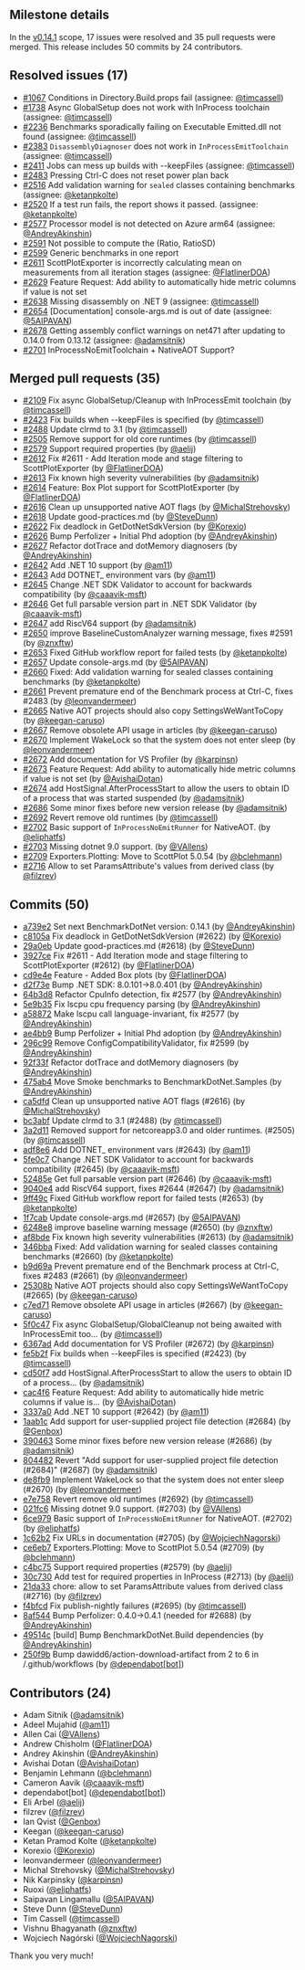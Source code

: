 ## Milestone details

In the [v0.14.1](https://github.com/dotnet/BenchmarkDotNet/issues?q=milestone:v0.14.1) scope, 
17 issues were resolved and 35 pull requests were merged.
This release includes 50 commits by 24 contributors.

## Resolved issues (17)

* [#1067](https://github.com/dotnet/BenchmarkDotNet/issues/1067) Conditions in Directory.Build.props fail (assignee: [@timcassell](https://github.com/timcassell))
* [#1738](https://github.com/dotnet/BenchmarkDotNet/issues/1738) Async GlobalSetup does not work with InProcess toolchain (assignee: [@timcassell](https://github.com/timcassell))
* [#2236](https://github.com/dotnet/BenchmarkDotNet/issues/2236) Benchmarks sporadically failing on Executable <GUID>Emitted.dll not found (assignee: [@timcassell](https://github.com/timcassell))
* [#2383](https://github.com/dotnet/BenchmarkDotNet/issues/2383) `DisassemblyDiagnoser` does not work in `InProcessEmitToolchain` (assignee: [@timcassell](https://github.com/timcassell))
* [#2411](https://github.com/dotnet/BenchmarkDotNet/issues/2411) Jobs can mess up builds with --keepFiles (assignee: [@timcassell](https://github.com/timcassell))
* [#2483](https://github.com/dotnet/BenchmarkDotNet/issues/2483) Pressing Ctrl-C does not reset power plan back
* [#2516](https://github.com/dotnet/BenchmarkDotNet/issues/2516) Add validation warning for `sealed` classes containing benchmarks (assignee: [@ketanpkolte](https://github.com/ketanpkolte))
* [#2520](https://github.com/dotnet/BenchmarkDotNet/issues/2520) If a test run fails, the report shows it passed. (assignee: [@ketanpkolte](https://github.com/ketanpkolte))
* [#2577](https://github.com/dotnet/BenchmarkDotNet/issues/2577) Processor model is not detected on Azure arm64 (assignee: [@AndreyAkinshin](https://github.com/AndreyAkinshin))
* [#2591](https://github.com/dotnet/BenchmarkDotNet/issues/2591) Not possible to compute the (Ratio, RatioSD)
* [#2599](https://github.com/dotnet/BenchmarkDotNet/issues/2599) Generic benchmarks in one report
* [#2611](https://github.com/dotnet/BenchmarkDotNet/issues/2611) ScottPlotExporter is incorrectly calculating mean on measurements from all iteration stages (assignee: [@FlatlinerDOA](https://github.com/FlatlinerDOA))
* [#2629](https://github.com/dotnet/BenchmarkDotNet/issues/2629) Feature Request: Add ability to automatically hide metric columns if value is not set
* [#2638](https://github.com/dotnet/BenchmarkDotNet/issues/2638) Missing disassembly on .NET 9 (assignee: [@timcassell](https://github.com/timcassell))
* [#2654](https://github.com/dotnet/BenchmarkDotNet/issues/2654) [Documentation] console-args.md is out of date (assignee: [@5AIPAVAN](https://github.com/5AIPAVAN))
* [#2678](https://github.com/dotnet/BenchmarkDotNet/issues/2678) Getting assembly conflict warnings on net471 after updating to 0.14.0 from 0.13.12 (assignee: [@adamsitnik](https://github.com/adamsitnik))
* [#2701](https://github.com/dotnet/BenchmarkDotNet/issues/2701) InProcessNoEmitToolchain + NativeAOT Support?

## Merged pull requests (35)

* [#2109](https://github.com/dotnet/BenchmarkDotNet/pull/2109) Fix async GlobalSetup/Cleanup with InProcessEmit toolchain (by [@timcassell](https://github.com/timcassell))
* [#2423](https://github.com/dotnet/BenchmarkDotNet/pull/2423) Fix builds when --keepFiles is specified (by [@timcassell](https://github.com/timcassell))
* [#2488](https://github.com/dotnet/BenchmarkDotNet/pull/2488) Update clrmd to 3.1 (by [@timcassell](https://github.com/timcassell))
* [#2505](https://github.com/dotnet/BenchmarkDotNet/pull/2505) Remove support for old core runtimes (by [@timcassell](https://github.com/timcassell))
* [#2579](https://github.com/dotnet/BenchmarkDotNet/pull/2579) Support required properties (by [@aelij](https://github.com/aelij))
* [#2612](https://github.com/dotnet/BenchmarkDotNet/pull/2612) Fix #2611 - Add Iteration mode and stage filtering to ScottPlotExporter (by [@FlatlinerDOA](https://github.com/FlatlinerDOA))
* [#2613](https://github.com/dotnet/BenchmarkDotNet/pull/2613) Fix known high severity vulnerabilities (by [@adamsitnik](https://github.com/adamsitnik))
* [#2614](https://github.com/dotnet/BenchmarkDotNet/pull/2614) Feature: Box Plot support for ScottPlotExporter (by [@FlatlinerDOA](https://github.com/FlatlinerDOA))
* [#2616](https://github.com/dotnet/BenchmarkDotNet/pull/2616) Clean up unsupported native AOT flags (by [@MichalStrehovsky](https://github.com/MichalStrehovsky))
* [#2618](https://github.com/dotnet/BenchmarkDotNet/pull/2618) Update good-practices.md (by [@SteveDunn](https://github.com/SteveDunn))
* [#2622](https://github.com/dotnet/BenchmarkDotNet/pull/2622) Fix deadlock in GetDotNetSdkVersion (by [@Korexio](https://github.com/Korexio))
* [#2626](https://github.com/dotnet/BenchmarkDotNet/pull/2626) Bump Perfolizer + Initial Phd adoption (by [@AndreyAkinshin](https://github.com/AndreyAkinshin))
* [#2627](https://github.com/dotnet/BenchmarkDotNet/pull/2627) Refactor dotTrace and dotMemory diagnosers (by [@AndreyAkinshin](https://github.com/AndreyAkinshin))
* [#2642](https://github.com/dotnet/BenchmarkDotNet/pull/2642) Add .NET 10 support (by [@am11](https://github.com/am11))
* [#2643](https://github.com/dotnet/BenchmarkDotNet/pull/2643) Add DOTNET_ environment vars (by [@am11](https://github.com/am11))
* [#2645](https://github.com/dotnet/BenchmarkDotNet/pull/2645) Change .NET SDK Validator to account for backwards compatibility (by [@caaavik-msft](https://github.com/caaavik-msft))
* [#2646](https://github.com/dotnet/BenchmarkDotNet/pull/2646) Get full parsable version part in .NET SDK Validator (by [@caaavik-msft](https://github.com/caaavik-msft))
* [#2647](https://github.com/dotnet/BenchmarkDotNet/pull/2647) add RiscV64 support (by [@adamsitnik](https://github.com/adamsitnik))
* [#2650](https://github.com/dotnet/BenchmarkDotNet/pull/2650) improve BaselineCustomAnalyzer warning message, fixes #2591 (by [@znxftw](https://github.com/znxftw))
* [#2653](https://github.com/dotnet/BenchmarkDotNet/pull/2653) Fixed GitHub workflow report for failed tests (by [@ketanpkolte](https://github.com/ketanpkolte))
* [#2657](https://github.com/dotnet/BenchmarkDotNet/pull/2657) Update console-args.md (by [@5AIPAVAN](https://github.com/5AIPAVAN))
* [#2660](https://github.com/dotnet/BenchmarkDotNet/pull/2660) Fixed: Add validation warning for sealed classes containing benchmarks (by [@ketanpkolte](https://github.com/ketanpkolte))
* [#2661](https://github.com/dotnet/BenchmarkDotNet/pull/2661) Prevent premature end of the Benchmark process at Ctrl-C, fixes #2483 (by [@leonvandermeer](https://github.com/leonvandermeer))
* [#2665](https://github.com/dotnet/BenchmarkDotNet/pull/2665) Native AOT projects should also copy SettingsWeWantToCopy (by [@keegan-caruso](https://github.com/keegan-caruso))
* [#2667](https://github.com/dotnet/BenchmarkDotNet/pull/2667) Remove obsolete API usage in articles (by [@keegan-caruso](https://github.com/keegan-caruso))
* [#2670](https://github.com/dotnet/BenchmarkDotNet/pull/2670) Implement WakeLock so that the system does not enter sleep (by [@leonvandermeer](https://github.com/leonvandermeer))
* [#2672](https://github.com/dotnet/BenchmarkDotNet/pull/2672) Add documentation for VS Profiler (by [@karpinsn](https://github.com/karpinsn))
* [#2673](https://github.com/dotnet/BenchmarkDotNet/pull/2673) Feature Request: Add ability to automatically hide metric columns if value is not set (by [@AvishaiDotan](https://github.com/AvishaiDotan))
* [#2674](https://github.com/dotnet/BenchmarkDotNet/pull/2674) add HostSignal.AfterProcessStart to allow the users to obtain ID of a process that was started suspended (by [@adamsitnik](https://github.com/adamsitnik))
* [#2686](https://github.com/dotnet/BenchmarkDotNet/pull/2686) Some minor fixes before new version release (by [@adamsitnik](https://github.com/adamsitnik))
* [#2692](https://github.com/dotnet/BenchmarkDotNet/pull/2692) Revert remove old runtimes (by [@timcassell](https://github.com/timcassell))
* [#2702](https://github.com/dotnet/BenchmarkDotNet/pull/2702) Basic support of `InProcessNoEmitRunner` for NativeAOT. (by [@eliphatfs](https://github.com/eliphatfs))
* [#2703](https://github.com/dotnet/BenchmarkDotNet/pull/2703) Missing dotnet 9.0 support. (by [@VAllens](https://github.com/VAllens))
* [#2709](https://github.com/dotnet/BenchmarkDotNet/pull/2709) Exporters.Plotting: Move to ScottPlot 5.0.54 (by [@bclehmann](https://github.com/bclehmann))
* [#2716](https://github.com/dotnet/BenchmarkDotNet/pull/2716) Allow to set ParamsAttribute's values from derived class (by [@filzrev](https://github.com/filzrev))

## Commits (50)

* [a739e2](https://github.com/dotnet/BenchmarkDotNet/commit/a739e2cc9a9626b17a85e0fbe7d016282948cad1) Set next BenchmarkDotNet version: 0.14.1 (by [@AndreyAkinshin](https://github.com/AndreyAkinshin))
* [c8105a](https://github.com/dotnet/BenchmarkDotNet/commit/c8105aab564dac2b5c132b6f1d4bf956ee52198c) Fix deadlock in GetDotNetSdkVersion (#2622) (by [@Korexio](https://github.com/Korexio))
* [29a0eb](https://github.com/dotnet/BenchmarkDotNet/commit/29a0ebb25865fbe8ad19923545a409e4bc552e66) Update good-practices.md (#2618) (by [@SteveDunn](https://github.com/SteveDunn))
* [3927ce](https://github.com/dotnet/BenchmarkDotNet/commit/3927ce7b5b77f76fb940fb7e801f189d280c768c) Fix #2611 - Add Iteration mode and stage filtering to ScottPlotExporter (#2612) (by [@FlatlinerDOA](https://github.com/FlatlinerDOA))
* [cd9e4e](https://github.com/dotnet/BenchmarkDotNet/commit/cd9e4e93c3945cffcd9aeb59c01b2dfaee072292) Feature - Added Box plots (by [@FlatlinerDOA](https://github.com/FlatlinerDOA))
* [d2f73e](https://github.com/dotnet/BenchmarkDotNet/commit/d2f73e8a6556c8f07b13e3682dc39911b90f6be0) Bump .NET SDK: 8.0.101->8.0.401 (by [@AndreyAkinshin](https://github.com/AndreyAkinshin))
* [64b3d8](https://github.com/dotnet/BenchmarkDotNet/commit/64b3d85222f6f7b5b8eccf81c6629e7f48a9b7f5) Refactor CpuInfo detection, fix #2577 (by [@AndreyAkinshin](https://github.com/AndreyAkinshin))
* [5e9b35](https://github.com/dotnet/BenchmarkDotNet/commit/5e9b35abeda9c6cc254eb989902a54ba9d4c1027) Fix lscpu cpu frequency parsing (by [@AndreyAkinshin](https://github.com/AndreyAkinshin))
* [a58872](https://github.com/dotnet/BenchmarkDotNet/commit/a58872b82739b14935217adfa25db209d4419f4f) Make lscpu call language-invariant, fix #2577 (by [@AndreyAkinshin](https://github.com/AndreyAkinshin))
* [ae4bb9](https://github.com/dotnet/BenchmarkDotNet/commit/ae4bb9ba1b9363f6f0af33bd02a0c96dcd25101c) Bump Perfolizer + Initial Phd adoption (by [@AndreyAkinshin](https://github.com/AndreyAkinshin))
* [296c99](https://github.com/dotnet/BenchmarkDotNet/commit/296c9962c131ff116527f7e6688fdd0bd8493734) Remove ConfigCompatibilityValidator, fix #2599 (by [@AndreyAkinshin](https://github.com/AndreyAkinshin))
* [92f33f](https://github.com/dotnet/BenchmarkDotNet/commit/92f33f21cb4030d66532b10cf44d878353f97197) Refactor dotTrace and dotMemory diagnosers (by [@AndreyAkinshin](https://github.com/AndreyAkinshin))
* [475ab4](https://github.com/dotnet/BenchmarkDotNet/commit/475ab4518c16e10687bc0ad502b981a6994bb674) Move Smoke benchmarks to BenchmarkDotNet.Samples (by [@AndreyAkinshin](https://github.com/AndreyAkinshin))
* [ca5dfd](https://github.com/dotnet/BenchmarkDotNet/commit/ca5dfdf106affb0922f5b8002a67272a27d3fd03) Clean up unsupported native AOT flags (#2616) (by [@MichalStrehovsky](https://github.com/MichalStrehovsky))
* [bc3abf](https://github.com/dotnet/BenchmarkDotNet/commit/bc3abf9e69f7c1c7a3a058d2945d5c2db86dd262) ﻿Update clrmd to 3.1 (#2488) (by [@timcassell](https://github.com/timcassell))
* [3a2d11](https://github.com/dotnet/BenchmarkDotNet/commit/3a2d115ace6dc7a68a3c00a001243e098e3e4229) ﻿Removed support for netcoreapp3.0 and older runtimes. (#2505) (by [@timcassell](https://github.com/timcassell))
* [adf8e6](https://github.com/dotnet/BenchmarkDotNet/commit/adf8e6d3e2ee2c7289622c7c269ce42a8a16ad3b) Add DOTNET_ environment vars (#2643) (by [@am11](https://github.com/am11))
* [5fe0c7](https://github.com/dotnet/BenchmarkDotNet/commit/5fe0c78539fe5664477649e6e3adc7cb4e97df5f) Change .NET SDK Validator to account for backwards compatibility (#2645) (by [@caaavik-msft](https://github.com/caaavik-msft))
* [52485e](https://github.com/dotnet/BenchmarkDotNet/commit/52485ecf56dc6933691b368d8645dea947b38eb2) Get full parsable version part (#2646) (by [@caaavik-msft](https://github.com/caaavik-msft))
* [9040e4](https://github.com/dotnet/BenchmarkDotNet/commit/9040e40187f2bbecea4aec724f995fde378f608b) add RiscV64 support, fixes #2644 (#2647) (by [@adamsitnik](https://github.com/adamsitnik))
* [9ff49c](https://github.com/dotnet/BenchmarkDotNet/commit/9ff49c679575b25079ad6bead72cb73d0e2bf8f5) Fixed GitHub workflow report for failed tests (#2653) (by [@ketanpkolte](https://github.com/ketanpkolte))
* [1f7cab](https://github.com/dotnet/BenchmarkDotNet/commit/1f7cab13fc0f09d27f6311eee17b6a1cfed48374) Update console-args.md (#2657) (by [@5AIPAVAN](https://github.com/5AIPAVAN))
* [6248e8](https://github.com/dotnet/BenchmarkDotNet/commit/6248e85435eba393ef26c11bf4fa7bd0795925be) improve baseline warning message (#2650) (by [@znxftw](https://github.com/znxftw))
* [af8bde](https://github.com/dotnet/BenchmarkDotNet/commit/af8bde44bc1b108444bdea9ee61c2975b3a2dffd) Fix known high severity vulnerabilities (#2613) (by [@adamsitnik](https://github.com/adamsitnik))
* [346bba](https://github.com/dotnet/BenchmarkDotNet/commit/346bbab62a508fbce8179965ba05452e7a361367) Fixed: Add validation warning for sealed classes containing benchmarks (#2660) (by [@ketanpkolte](https://github.com/ketanpkolte))
* [b9d69a](https://github.com/dotnet/BenchmarkDotNet/commit/b9d69a439382aecab4f87f3ecec232bd5f907ace) Prevent premature end of the Benchmark process at Ctrl-C, fixes #2483 (#2661) (by [@leonvandermeer](https://github.com/leonvandermeer))
* [25308b](https://github.com/dotnet/BenchmarkDotNet/commit/25308bfc1d3d53782a1a1cfbe974ce5e22bd474e) Native AOT projects should also copy SettingsWeWantToCopy (#2665) (by [@keegan-caruso](https://github.com/keegan-caruso))
* [c7ed71](https://github.com/dotnet/BenchmarkDotNet/commit/c7ed714a34a4de04f7320b6d971a51b04545bb1c) Remove obsolete API usage in articles (#2667) (by [@keegan-caruso](https://github.com/keegan-caruso))
* [5f0c47](https://github.com/dotnet/BenchmarkDotNet/commit/5f0c47bfd15700e63f47870742282d417258c988) ﻿Fix async GlobalSetup/GlobalCleanup not being awaited with InProcessEmit too... (by [@timcassell](https://github.com/timcassell))
* [6367ad](https://github.com/dotnet/BenchmarkDotNet/commit/6367ad84177e51a11e93f93237ab1e13b673f55f) Add documentation for VS Profiler (#2672) (by [@karpinsn](https://github.com/karpinsn))
* [fe5b2f](https://github.com/dotnet/BenchmarkDotNet/commit/fe5b2f5ba6a4ef6e554579043b770be219391a43) Fix builds when --keepFiles is specified (#2423) (by [@timcassell](https://github.com/timcassell))
* [cd50f7](https://github.com/dotnet/BenchmarkDotNet/commit/cd50f7b77139882eba179e96bf6e3afa334aa5fb) add HostSignal.AfterProcessStart to allow the users to obtain ID of a process... (by [@adamsitnik](https://github.com/adamsitnik))
* [cac4f6](https://github.com/dotnet/BenchmarkDotNet/commit/cac4f6e7342eb28e73f59d21ca87f48cfce7b6ba) Feature Request: Add ability to automatically hide metric columns if value is... (by [@AvishaiDotan](https://github.com/AvishaiDotan))
* [3337a0](https://github.com/dotnet/BenchmarkDotNet/commit/3337a0936c7f44503aa740a9c53e7594fe264967) Add .NET 10 support (#2642) (by [@am11](https://github.com/am11))
* [1aab1c](https://github.com/dotnet/BenchmarkDotNet/commit/1aab1c0d7e8398a5e7bb3649f45a5ecab1c8a76f) Add support for user-supplied project file detection (#2684) (by [@Genbox](https://github.com/Genbox))
* [390463](https://github.com/dotnet/BenchmarkDotNet/commit/390463172e86d56a09495ec717d78921082c7394) Some minor fixes before new version release (#2686) (by [@adamsitnik](https://github.com/adamsitnik))
* [804482](https://github.com/dotnet/BenchmarkDotNet/commit/804482dea148cceaacef0ae341f09d872e640b37) Revert "Add support for user-supplied project file detection (#2684)" (#2687) (by [@adamsitnik](https://github.com/adamsitnik))
* [de8fb9](https://github.com/dotnet/BenchmarkDotNet/commit/de8fb91be73629acabcab950ffd9f1915ab10dbf) Implement WakeLock so that the system does not enter sleep (#2670) (by [@leonvandermeer](https://github.com/leonvandermeer))
* [e7e758](https://github.com/dotnet/BenchmarkDotNet/commit/e7e758d3b3cb77d5eac1c049a57944198850c8fe) Revert remove old runtimes (#2692) (by [@timcassell](https://github.com/timcassell))
* [021fc6](https://github.com/dotnet/BenchmarkDotNet/commit/021fc690c7765435a69e4b7cc54f59cd22247dec) Missing dotnet 9.0 support. (#2703) (by [@VAllens](https://github.com/VAllens))
* [6ce979](https://github.com/dotnet/BenchmarkDotNet/commit/6ce97955ca5c9f960babf75708fbcab4b71e6c3a) Basic support of `InProcessNoEmitRunner` for NativeAOT. (#2702) (by [@eliphatfs](https://github.com/eliphatfs))
* [1c62b2](https://github.com/dotnet/BenchmarkDotNet/commit/1c62b29bcebc3716907c58671ac85c43d4ec6053) Fix URLs in documentation (#2705) (by [@WojciechNagorski](https://github.com/WojciechNagorski))
* [ce6eb7](https://github.com/dotnet/BenchmarkDotNet/commit/ce6eb7ff39887b3b272dbeaf31fa047a479f3f56) Exporters.Plotting: Move to ScottPlot 5.0.54 (#2709) (by [@bclehmann](https://github.com/bclehmann))
* [c4bc75](https://github.com/dotnet/BenchmarkDotNet/commit/c4bc752e3f409c4ac35e1019de5ba6d3dd94ab7c) Support required properties (#2579) (by [@aelij](https://github.com/aelij))
* [30c730](https://github.com/dotnet/BenchmarkDotNet/commit/30c7301390dce70cec70a4fcad625d647861af04) Add test for required properties in InProcess (#2713) (by [@aelij](https://github.com/aelij))
* [21da33](https://github.com/dotnet/BenchmarkDotNet/commit/21da339839f71f1b064090e2f61edc6b47596835) chore: allow to set ParamsAttribute values from derived class (#2716) (by [@filzrev](https://github.com/filzrev))
* [f4bfcd](https://github.com/dotnet/BenchmarkDotNet/commit/f4bfcd67b4ed44996c67785bbc5a1340db6f88ca) Fix publish-nightly failures (#2695) (by [@timcassell](https://github.com/timcassell))
* [8af544](https://github.com/dotnet/BenchmarkDotNet/commit/8af544fad3026491b5c619649e97729df546a3b7) Bump Perfolizer: 0.4.0->0.4.1 (needed for #2688) (by [@AndreyAkinshin](https://github.com/AndreyAkinshin))
* [49514c](https://github.com/dotnet/BenchmarkDotNet/commit/49514c61212a23bb4de7205684bf93ac0e35f8cc) [build] Bump BenchmarkDotNet.Build dependencies (by [@AndreyAkinshin](https://github.com/AndreyAkinshin))
* [250f9b](https://github.com/dotnet/BenchmarkDotNet/commit/250f9b8548b5b144da9d196ee7322b13aec45b22) Bump dawidd6/action-download-artifact from 2 to 6 in /.github/workflows (by [@dependabot[bot]](https://github.com/apps/dependabot))

## Contributors (24)

* Adam Sitnik ([@adamsitnik](https://github.com/adamsitnik))
* Adeel Mujahid ([@am11](https://github.com/am11))
* Allen Cai ([@VAllens](https://github.com/VAllens))
* Andrew Chisholm ([@FlatlinerDOA](https://github.com/FlatlinerDOA))
* Andrey Akinshin ([@AndreyAkinshin](https://github.com/AndreyAkinshin))
* Avishai Dotan ([@AvishaiDotan](https://github.com/AvishaiDotan))
* Benjamin Lehmann ([@bclehmann](https://github.com/bclehmann))
* Cameron Aavik ([@caaavik-msft](https://github.com/caaavik-msft))
* dependabot[bot] ([@dependabot[bot]](https://github.com/apps/dependabot))
* Eli Arbel ([@aelij](https://github.com/aelij))
* filzrev ([@filzrev](https://github.com/filzrev))
* Ian Qvist ([@Genbox](https://github.com/Genbox))
* Keegan ([@keegan-caruso](https://github.com/keegan-caruso))
* Ketan Pramod Kolte  ([@ketanpkolte](https://github.com/ketanpkolte))
* Korexio ([@Korexio](https://github.com/Korexio))
* leonvandermeer ([@leonvandermeer](https://github.com/leonvandermeer))
* Michal Strehovský ([@MichalStrehovsky](https://github.com/MichalStrehovsky))
* Nik Karpinsky ([@karpinsn](https://github.com/karpinsn))
* Ruoxi ([@eliphatfs](https://github.com/eliphatfs))
* Saipavan Lingamallu ([@5AIPAVAN](https://github.com/5AIPAVAN))
* Steve Dunn ([@SteveDunn](https://github.com/SteveDunn))
* Tim Cassell ([@timcassell](https://github.com/timcassell))
* Vishnu Bhagyanath ([@znxftw](https://github.com/znxftw))
* Wojciech Nagórski ([@WojciechNagorski](https://github.com/WojciechNagorski))

Thank you very much!

